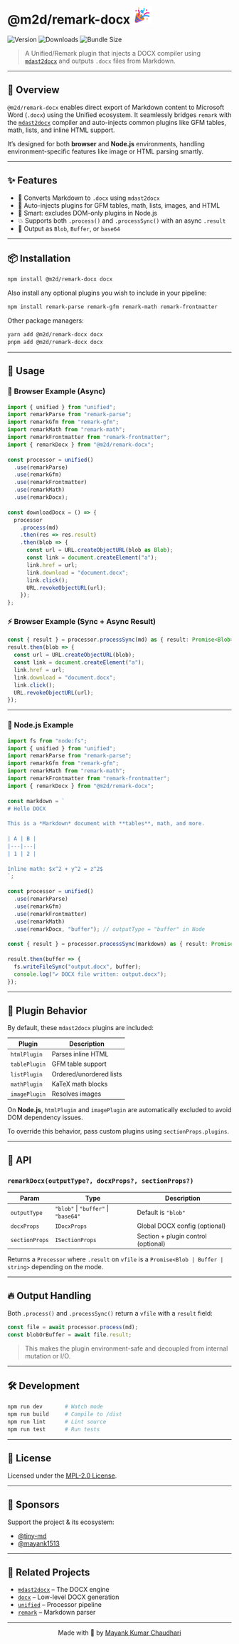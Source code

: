 # @m2d/remark-docx <img src="https://raw.githubusercontent.com/mayank1513/mayank1513/main/popper.png" height="40"/>

![Version](https://img.shields.io/npm/v/@m2d/remark-docx?color=green)
![Downloads](https://img.shields.io/npm/d18m/@m2d/remark-docx)
![Bundle Size](https://img.shields.io/bundlephobia/minzip/@m2d/remark-docx)

> A Unified/Remark plugin that injects a DOCX compiler using [`mdast2docx`](https://github.com/tiny-md/mdast2docx) and outputs `.docx` files from Markdown.

---

## 🧭 Overview

`@m2d/remark-docx` enables direct export of Markdown content to Microsoft Word (`.docx`) using the Unified ecosystem. It seamlessly bridges `remark` with the [`mdast2docx`](https://github.com/tiny-md/mdast2docx) compiler and auto-injects common plugins like GFM tables, math, lists, and inline HTML support.

It’s designed for both **browser** and **Node.js** environments, handling environment-specific features like image or HTML parsing smartly.

---

## ✨ Features

- 📄 Converts Markdown to `.docx` using `mdast2docx`
- 🔌 Auto-injects plugins for GFM tables, math, lists, images, and HTML
- 🧠 Smart: excludes DOM-only plugins in Node.js
- 💥 Supports both `.process()` and `.processSync()` with an async `.result`
- 🔄 Output as `Blob`, `Buffer`, or `base64`

---

## 📦 Installation

```bash
npm install @m2d/remark-docx docx
```

Also install any optional plugins you wish to include in your pipeline:

```bash
npm install remark-parse remark-gfm remark-math remark-frontmatter
```

Other package managers:

```bash
yarn add @m2d/remark-docx docx
pnpm add @m2d/remark-docx docx
```

---

## 🚀 Usage

### 🔗 Browser Example (Async)

```ts
import { unified } from "unified";
import remarkParse from "remark-parse";
import remarkGfm from "remark-gfm";
import remarkMath from "remark-math";
import remarkFrontmatter from "remark-frontmatter";
import { remarkDocx } from "@m2d/remark-docx";

const processor = unified()
  .use(remarkParse)
  .use(remarkGfm)
  .use(remarkFrontmatter)
  .use(remarkMath)
  .use(remarkDocx);

const downloadDocx = () => {
  processor
    .process(md)
    .then(res => res.result)
    .then(blob => {
      const url = URL.createObjectURL(blob as Blob);
      const link = document.createElement("a");
      link.href = url;
      link.download = "document.docx";
      link.click();
      URL.revokeObjectURL(url);
    });
};
```

### ⚡ Browser Example (Sync + Async Result)

```ts
const { result } = processor.processSync(md) as { result: Promise<Blob> };
result.then(blob => {
  const url = URL.createObjectURL(blob);
  const link = document.createElement("a");
  link.href = url;
  link.download = "document.docx";
  link.click();
  URL.revokeObjectURL(url);
});
```

---

### 🐢 Node.js Example

```ts
import fs from "node:fs";
import { unified } from "unified";
import remarkParse from "remark-parse";
import remarkGfm from "remark-gfm";
import remarkMath from "remark-math";
import remarkFrontmatter from "remark-frontmatter";
import { remarkDocx } from "@m2d/remark-docx";

const markdown = `
# Hello DOCX

This is a *Markdown* document with **tables**, math, and more.

| A | B |
|---|---|
| 1 | 2 |

Inline math: $x^2 + y^2 = z^2$
`;

const processor = unified()
  .use(remarkParse)
  .use(remarkGfm)
  .use(remarkFrontmatter)
  .use(remarkMath)
  .use(remarkDocx, "buffer"); // outputType = "buffer" in Node

const { result } = processor.processSync(markdown) as { result: Promise<Buffer> };

result.then(buffer => {
  fs.writeFileSync("output.docx", buffer);
  console.log("✔ DOCX file written: output.docx");
});
```

---

## 🧩 Plugin Behavior

By default, these `mdast2docx` plugins are included:

| Plugin        | Description             |
| ------------- | ----------------------- |
| `htmlPlugin`  | Parses inline HTML      |
| `tablePlugin` | GFM table support       |
| `listPlugin`  | Ordered/unordered lists |
| `mathPlugin`  | KaTeX math blocks       |
| `imagePlugin` | Resolves images         |

On **Node.js**, `htmlPlugin` and `imagePlugin` are automatically excluded to avoid DOM dependency issues.

To override this behavior, pass custom plugins using `sectionProps.plugins`.

---

## 📘 API

### `remarkDocx(outputType?, docxProps?, sectionProps?)`

| Param          | Type                                 | Description                         |
| -------------- | ------------------------------------ | ----------------------------------- |
| `outputType`   | `"blob"` \| `"buffer"` \| `"base64"` | Default is `"blob"`                 |
| `docxProps`    | `IDocxProps`                         | Global DOCX config (optional)       |
| `sectionProps` | `ISectionProps`                      | Section + plugin control (optional) |

Returns a `Processor` where `.result` on `vfile` is a `Promise<Blob | Buffer | string>` depending on the mode.

---

## 🔥 Output Handling

Both `.process()` and `.processSync()` return a `vfile` with a `result` field:

```ts
const file = await processor.process(md);
const blobOrBuffer = await file.result;
```

> This makes the plugin environment-safe and decoupled from internal mutation or I/O.

---

## 🛠 Development

```bash
npm run dev       # Watch mode
npm run build     # Compile to /dist
npm run lint      # Lint source
npm run test      # Run tests
```

---

## 📄 License

Licensed under the [MPL-2.0 License](https://www.mozilla.org/en-US/MPL/2.0/).

---

## 💖 Sponsors

Support the project & its ecosystem:

- [@tiny-md](https://github.com/sponsors/tiny-md)
- [@mayank1513](https://github.com/sponsors/mayank1513)

---

## 🔗 Related Projects

- [`mdast2docx`](https://github.com/tiny-md/mdast2docx) – The DOCX engine
- [`docx`](https://github.com/dolanmiu/docx) – Low-level DOCX generation
- [`unified`](https://unifiedjs.com) – Processor pipeline
- [`remark`](https://github.com/remarkjs/remark) – Markdown parser

---

<p align="center">Made with 💖 by <a href="https://mayank-chaudhari.vercel.app" target="_blank">Mayank Kumar Chaudhari</a></p>
